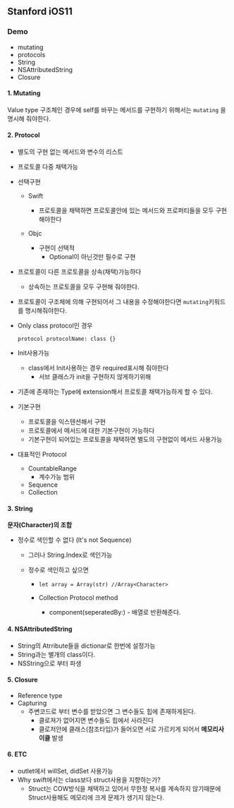 ## Stanford iOS11

### Demo

- mutating
- protocols
- String
- NSAttributedString
- Closure



#### 1. Mutating

Value type 구조체인 경우에 self를 바꾸는 메서드를 구현하기 위해서는 `mutating` 을 명시해 줘야한다.



#### 2. Protocol

- 별도의 구현 없는 메서드와 변수의 리스트

- 프로토콜 다중 채택가능

- 선택구현

  - Swift

    - 프로토콜을 채택하면 프로토콜안에 있는 메서드와 프로퍼티들을 모두 구현해야한다

  - Objc

    - 구현이 선택적
      - Optional이 아닌것만 필수로 구현


- 프로토콜이 다른 프로토콜을 상속(채택)가능하다
  - 상속하는 프로토콜을 모두 구현해 줘야한다.

- 프로토콜이 구조체에 의해 구현되어서 그 내용을 수정해야한다면 `mutating`키워드를 명시해줘야한다.

- Only class protocol인 경우

  `protocol protocolName: class {}`

- Init사용가능

  - class에서 Init사용하는 경우 required표시해 줘야한다
    - 서브 클래스가 init을 구현하지 않게하기위해

- 기존에 존재하는 Type에 extension해서 프로토콜 채택가능하게 할 수 있다.

- 기본구현

  - 프로토콜을 익스텐션해서 구현
  - 프로토콜에서 메서드에 대한 기본구현이 가능하다
  - 기본구현이 되어있는 프로토콜을 채택하면 별도의 구현없이 메서드 사용가능

- 대표적인 Protocol

  - CountableRange
    - 계수가능 범위
  - Sequence
  - Collection

#### 3. String

**문자(Character)의 조합**

- 정수로 색인할 수 없다 (It's not Sequence)

  - 그러나 String.Index로 색인가능

  - 정수로 색인하고 싶으면

    - `let array = Array(str) //Array<Character> ` 

    - Collection Protocol method
      - component(seperatedBy:) - 배열로 반환해준다.

#### 4. NSAttributedString

- String의 Atrribute들을 dictionar로 한번에 설정가능
- String과는 별개의 class이다.
- NSString으로 부터 파생



#### 5. Closure

- Reference type
- Capturing
  - 주변코드로 부터 변수를 받았으면 그 변수들도 힙에 존재하게된다.
    - 클로져가 없어지면 변수들도 힙에서 사라진다
    - 클로저안에 클래스(참조타입)가 들어오면 서로 가르키게 되어서 **메모리사이클** 발생

#### 6. ETC

- outlet에서 willSet, didSet 사용가능
- Why swift에서는 class보다 struct사용을 지향하는가?
  - Struct는 COW방식을 채택하고 있어서 무한정 복사를 계속하지 않기때문에 Struct사용해도 메모리에 크게 문제가 생기지 않는다.

